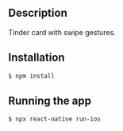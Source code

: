 ## Description

Tinder card with swipe gestures.

## Installation

```bash
$ npm install
```

## Running the app

```bash
$ npx react-native run-ios
```
